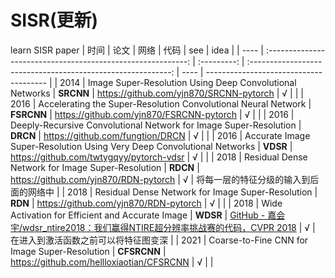 # SISR(更新)
learn SISR paper
| 时间 |                             论文                             |    网络     |                             代码                             | see  | idea                                   |
| ---- | :----------------------------------------------------------: | :---------: | :----------------------------------------------------------: | ---- | -------------------------------------- |
| 2014 |   Image Super-Resolution Using Deep Convolutional Networks   |  **SRCNN**  |           https://github.com/yjn870/SRCNN-pytorch            | √    |                                        |
| 2016 | Accelerating the Super-Resolution Convolutional Neural Network | **FSRCNN**  |           https://github.com/yjn870/FSRCNN-pytorch           | √    |                                        |
| 2016 | Deeply-Recursive Convolutional Network for Image Super-Resolution |  **DRCN**   |               https://github.com/fungtion/DRCN               | √    |                                        |
| 2016 | Accurate Image Super-Resolution Using Very Deep Convolutional Networks |  **VDSR**   |           https://github.com/twtygqyy/pytorch-vdsr           | √    |                                        |
| 2018 |      Residual Dense Network for Image Super-Resolution       |  **RDCN**   |            https://github.com/yjn870/RDN-pytorch             | √    | 将每一层的特征分级的输入到后面的网络中 |
| 2018 |      Residual Dense Network for Image Super-Resolution       |   **RDN**   |            https://github.com/yjn870/RDN-pytorch             | √    |                                        |
| 2018 |       Wide Activation for Efficient and Accurate Image       |  **WDSR**   | [GitHub - 嘉会宇/wdsr_ntire2018：我们赢得NTIRE超分辨率挑战赛的代码，CVPR 2018](https://github.com/JiahuiYu/wdsr_ntire2018) | √    | 在进入到激活函数之前可以将特征图变深   |
| 2021 |        Coarse-to-Fine CNN for Image Super-Resolution         | **CFSRCNN** |          https://github.com/hellloxiaotian/CFSRCNN           | √    |                                        |
